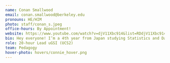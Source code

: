 ```yaml
---
name: Conan Smallwood
email: conan.smallwood@berkeley.edu
pronouns: HE/HIM
photo: staff/conan_s.jpeg
office-hours: By Appointment!
website: https://www.youtube.com/watch?v=djV11Xbc914&list=RDdjV11Xbc914&start_radio=1
bio: Hey everyone! I’m a 4th year from Japan studying Statistics and Data Science who loves playing tennis, ping pong, drinking coffee, and playing rocket league until I go on too big of a losing streak!
role: 20-hour Lead uGSI (UCS2)
team: Pedagogy
hover-photo: hovers/connie_hover.png
---
```

